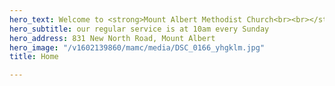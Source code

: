 ```yaml
---
hero_text: Welcome to <strong>Mount Albert Methodist Church<br><br></strong>
hero_subtitle: our regular service is at 10am every Sunday
hero_address: 831 New North Road, Mount Albert
hero_image: "/v1602139860/mamc/media/DSC_0166_yhgklm.jpg"
title: Home

---
```


